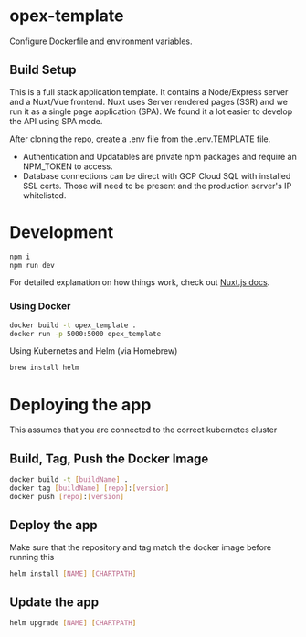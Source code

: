 # opex-template

Configure Dockerfile and environment variables.

## Build Setup

This is a full stack application template. It contains a Node/Express server and a Nuxt/Vue frontend. Nuxt uses Server rendered pages (SSR) and we run it as a single page application (SPA). We found it a lot easier to develop the API using SPA mode.

After cloning the repo, create a .env file from the .env.TEMPLATE file.

- Authentication and Updatables are private npm packages and require an NPM_TOKEN to access.
- Database connections can be direct with GCP Cloud SQL with installed SSL certs. Those will need to be present and the production server's IP whitelisted.

# Development

``` bash
npm i
npm run dev
```

For detailed explanation on how things work, check out [Nuxt.js docs](https://nuxtjs.org).

### Using Docker

``` bash
docker build -t opex_template .
docker run -p 5000:5000 opex_template
```

Using Kubernetes and Helm (via Homebrew)

``` bash
brew install helm
```

# Deploying the app
This assumes that you are connected to the correct kubernetes cluster

## Build, Tag, Push the Docker Image 

``` bash 
docker build -t [buildName] .
docker tag [buildName] [repo]:[version]
docker push [repo]:[version]
```

## Deploy the app 
Make sure that the repository and tag match the docker image before running this
``` bash 
helm install [NAME] [CHARTPATH]
```

## Update the app
``` bash 
helm upgrade [NAME] [CHARTPATH]
```
